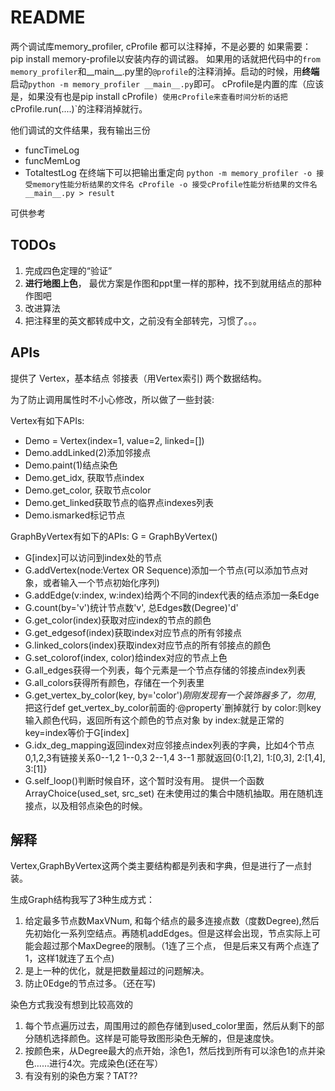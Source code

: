 # README


两个调试库memory_profiler, cProfile
都可以注释掉，不是必要的
如果需要：
pip install memory-profile以安装内存的调试器。
如果用的话就把代码中的`from memory_profiler`和__main__.py里的`@profile`的注释消掉。启动的时候，用**终端**启动`python -m memory_profiler __main__.py`即可。
cProfile是内置的库（应该是，如果没有也是pip install cProfile`)
使用cProfile来查看时间分析的话把`cProfile.run(....)`的注释消掉就行。

他们调试的文件结果，我有输出三份
* funcTimeLog
* funcMemLog
* TotaltestLog
在终端下可以把输出重定向
`python -m memory_profiler -o 接受memory性能分析结果的文件名 cProfile -o 接受cProfile性能分析结果的文件名 __main__.py > result`



可供参考
## TODOs
1. 完成四色定理的“验证”
2. **进行地图上色**， 最优方案是作图和ppt里一样的那种，找不到就用结点的那种作图吧
3. 改进算法
4. 把注释里的英文都转成中文，之前没有全部转完，习惯了。。。
## APIs

提供了
Vertex，基本结点
邻接表（用Vertex索引)
两个数据结构。

为了防止调用属性时不小心修改，所以做了一些封装:

Vertex有如下APIs:
* Demo = Vertex(index=1, value=2, linked=[])
* Demo.addLinked(2)添加邻接点
* Demo.paint(1)结点染色
* Demo.get\_idx, 获取节点index
* Demo.get\_color, 获取节点color
* Demo.get\_linked获取节点的临界点indexes列表
* Demo.ismarked标记节点

GraphByVertex有如下的APIs:
G = GraphByVertex()
* G[index]可以访问到index处的节点
* G.addVertex(node:Vertex OR Sequence)添加一个节点(可以添加节点对象，或者输入一个节点初始化序列)
* G.addEdge(v:index, w:index)给两个不同的index代表的结点添加一条Edge
* G.count(by='v')统计节点数'v', 总Edges数(Degree)'d'
* G.get\_color(index)获取对应index的节点的颜色
* G.get\_edgesof(index)获取index对应节点的所有邻接点
* G.linked\_colors(index)获取index对应节点的所有邻接点的颜色
* G.set\_colorof(index, color)给index对应的节点上色
* G.all_edges获得一个列表，每个元素是一个节点存储的邻接点index列表
* G.all_colors获得所有颜色，存储在一个列表里
* G.get_vertex_by_color(key, by='color')*刚刚发现有一个装饰器多了，勿用*, 把这行def get_vertex_by_color前面的·@property`删掉就行
by color:则key输入颜色代码，返回所有这个颜色的节点对象
by index:就是正常的key=index等价于G[index]
* G.idx_deg_mapping返回index对应邻接点index列表的字典，比如4个节点0,1,2,3有链接关系0--1,2  1--0,3   2--1,4  3--1
那就返回{0:[1,2], 1:[0,3], 2:[1,4], 3:[1]}
* G.self_loop()判断时候自环，这个暂时没有用。
提供一个函数
ArrayChoice(used\_set, src\_set)
在未使用过的集合中随机抽取。用在随机连接点，以及相邻点染色的时候。
## 解释

Vertex,GraphByVertex这两个类主要结构都是列表和字典，但是进行了一点封装。

生成Graph结构我写了3种生成方式：
1. 给定最多节点数MaxVNum, 和每个结点的最多连接点数（度数Degree),然后先初始化一系列空结点。再随机addEdges。但是这样会出现，节点实际上可能会超过那个MaxDegree的限制。（1连了三个点， 但是后来又有两个点连了1，这样1就连了五个点)
2. 是上一种的优化，就是把数量超过的问题解决。
3. 防止0Edge的节点过多。（还在写)

染色方式我没有想到比较高效的
1. 每个节点遍历过去，周围用过的颜色存储到used\_color里面，然后从剩下的部分随机选择颜色。这样是可能导致图形染色无解的，但是速度快。
2. 按颜色来，从Degree最大的点开始，涂色1，然后找到所有可以涂色1的点并染色……进行4次。完成染色(还在写）
3. 有没有别的染色方案？TAT??  





